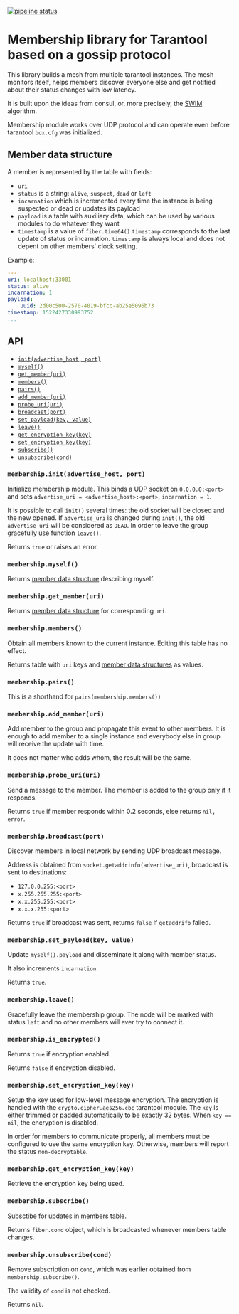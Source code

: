 [![pipeline status](https://gitlab.com/tarantool/ib-core/membership/badges/master/pipeline.svg)](https://gitlab.com/tarantool/ib-core/membership/commits/master)

# Membership library for Tarantool based on a gossip protocol

This library builds a mesh from multiple tarantool instances. The
mesh monitors itself, helps members discover everyone else and get
notified about their status changes with low latency.

It is built upon the ideas from consul, or, more precisely,
the [SWIM](docs/swim-paper.pdf) algorithm.

Membership module works over UDP protocol and can operate
even before tarantool `box.cfg` was initialized.

## Member data structure

A member is represented by the table with fields:
* `uri`
* `status` is a string: `alive`, `suspect`, `dead` or `left`
* `incarnation` which is incremented every time the instance is being suspected or dead or updates its payload
* `payload` is a table with auxiliary data, which can be used by various modules to do whatever they want
* `timestamp` is a value of `fiber.time64()`
`timestamp` corresponds to the last update of status or incarnation.
`timestamp` is always local and does not depent on other members' clock setting.

Example:

```yaml
---
uri: localhost:33001
status: alive
incarnation: 1
payload:
    uuid: 2d00c500-2570-4019-bfcc-ab25e5096b73
timestamp: 1522427330993752
...
```

## API

- [`init(advertise_host, port)`](#membershipinitadvertise_host-port)
- [`myself()`](#membershipmyself)
- [`get_member(uri)`](#membershipget_memberuri)
- [`members()`](#membershipmembers)
- [`pairs()`](#membershippairs)
- [`add_member(uri)`](#membershipadd_memberuri)
- [`probe_uri(uri)`](#membershipprobe_uriuri)
- [`broadcast(port)`](#membershipbroadcastport)
- [`set_payload(key, value)`](#membershipset_payloadkey-value)
- [`leave()`](#membershipleave)
- [`get_encryption_key(key)`](#membershipget_encryption_keykey)
- [`set_encryption_key(key)`](#membershipset_encryption_keykey)
- [`subscribe()`](#membershipsubscribe)
- [`unsubscribe(cond)`](#membershipunsubscribecond)

### `membership.init(advertise_host, port)`

Initialize membership module.
This binds a UDP socket on `0.0.0.0:<port>` and
sets `advertise_uri = <advertise_host>:<port>`,
`incarnation = 1`.

It is possible to call `init()` several times:
the old socket will be closed and the new opened.
If `advertise_uri` is changed during `init()`, the old `advertise_uri` will be considered as `DEAD`.
In order to leave the group gracefully use function [`leave()`](#membershipleave).

Returns `true` or raises an error.

### `membership.myself()`

Returns [member data structure](#member-data-structure) describing myself.

### `membership.get_member(uri)`

Returns [member data structure](#member-data-structure) for corresponding `uri`.

### `membership.members()`

Obtain all members known to the current instance.
Editing this table has no effect.

Returns table with `uri` keys and
[member data structures](#member-data-structure) as values.

### `membership.pairs()`

This is a shorthand for `pairs(membership.members())`

### `membership.add_member(uri)`

Add member to the group and propagate this event to other members.
It is enough to add member to a single instance
and everybody else in group will receive the update with time.

It does not matter who adds whom, the result will be the same.

### `membership.probe_uri(uri)`

Send a message to the member.
The member is added to the group only if it responds.

Returns `true` if member responds within 0.2 seconds, else returns `nil, error`.

### `membership.broadcast(port)`

Discover members in local network by sending UDP broadcast message.

Address is obtained from `socket.getaddrinfo(advertise_uri)`,
broadcast is sent to destinations:

- `127.0.0.255:<port>`
- `x.255.255.255:<port>`
- `x.x.255.255:<port>`
- `x.x.x.255:<port>`

Returns `true` if broadcast was sent,
returns `false` if `getaddrifo` failed.

### `membership.set_payload(key, value)`

Update `myself().payload` and disseminate it along with member status.

It also increments `incarnation`.

Returns `true`.

### `membership.leave()`

Gracefully leave the membership group.
The node will be marked with status `left`
and no other members will ever try to connect it.

### `membership.is_encrypted()`

Returns `true` if encryption enabled.

Returns `false` if encryption disabled.

### `membership.set_encryption_key(key)`

Setup the key used for low-level message encryption.
The encryption is handled with the `crypto.cipher.aes256.cbc` tarantool module.
The `key` is either trimmed or padded automatically to be exactly 32 bytes.
When `key == nil`, the encryption is disabled.

In order for members to communicate properly,
all members must be configured to use the same encryption key.
Otherwise, members will report the status `non-decryptable`.

### `membership.get_encryption_key(key)`

Retrieve the encryption key being used.

### `membership.subscribe()`

Subsctibe for updates in members table.

Returns `fiber.cond` object, which is broadcasted whenever
members table changes.

### `membership.unsubscribe(cond)`

Remove subscription on `cond`, which was earlier obtained from
`membership.subscribe()`.

The validity of `cond` is not checked.

Returns `nil`.
